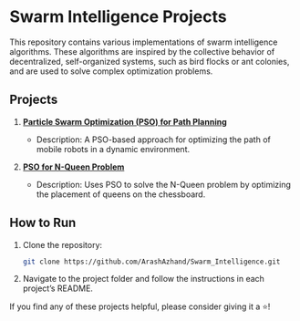# Swarm Intelligence Projects

This repository contains various implementations of swarm intelligence algorithms. These algorithms are inspired by the collective behavior of decentralized, self-organized systems, such as bird flocks or ant colonies, and are used to solve complex optimization problems.

## Projects

1. [**Particle Swarm Optimization (PSO) for Path Planning**](./PSO_Mobile_Robot_Path_Planning)
   - Description: A PSO-based approach for optimizing the path of mobile robots in a dynamic environment.

2. [**PSO for N-Queen Problem**](./PSO_NQueen_Problem)
   - Description: Uses PSO to solve the N-Queen problem by optimizing the placement of queens on the chessboard.

## How to Run

1. Clone the repository:
   ```bash
   git clone https://github.com/ArashAzhand/Swarm_Intelligence.git
   ```
2. Navigate to the project folder and follow the instructions in each project’s README.

If you find any of these projects helpful, please consider giving it a ⭐!
